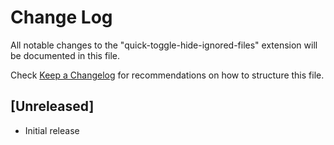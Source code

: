 # Change Log

All notable changes to the "quick-toggle-hide-ignored-files" extension will be documented in this file.

Check [Keep a Changelog](http://keepachangelog.com/) for recommendations on how to structure this file.

## [Unreleased]

- Initial release